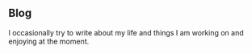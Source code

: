## Blog

I occasionally try to write about my life and things I am working on and enjoying at the moment.
